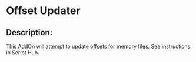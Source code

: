 # Offset Updater
## Description:
This AddOn will attempt to update offsets for memory files. See instructions in Script Hub.